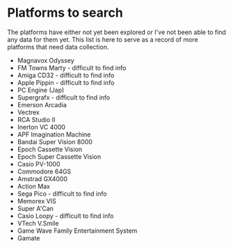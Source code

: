 # Platforms to search

The platforms have either not yet been explored or I've not been able to find any data for them yet. This list is here to serve as a record of more platforms that need data collection.

- Magnavox Odyssey
- FM Towns Marty - difficult to find info
- Amiga CD32 - difficult to find info
- Apple Pippin - difficult to find info
- PC Engine (Jap)
- Supergrafx - difficult to find info
- Emerson Arcadia
- Vectrex
- RCA Studio II
- Inerton VC 4000
- APF Imagination Machine
- Bandai Super Vision 8000
- Epoch Cassette Vision
- Epoch Super Cassette Vision
- Casio PV-1000
- Commodore 64GS
- Amstrad GX4000
- Action Max
- Sega Pico - difficult to find info
- Memorex VIS
- Super A'Can
- Casio Loopy - difficult to find info
- VTech V.Smile
- Game Wave Family Entertainment System
- Gamate
